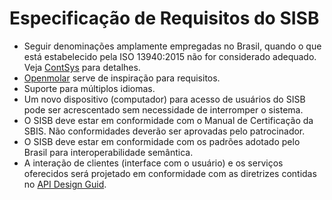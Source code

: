 
# Especificação de Requisitos do SISB
- Seguir denominações amplamente empregadas no Brasil, quando o que está estabelecido pela ISO 13940:2015 não for considerado adequado. Veja [ContSys](https://contsys.org/) para detalhes.
- [Openmolar](http://openmolar.com/) serve de inspiração para requisitos. 
- Suporte para múltiplos idiomas.
- Um novo dispositivo (computador) para acesso de usuários do SISB pode ser acrescentado sem necessidade de interromper o sistema. 
- O SISB deve estar em conformidade com o Manual de Certificação da SBIS. Não conformidades deverão ser aprovadas pelo patrocinador.
- O SISB deve estar em conformidade com os padrões adotado pelo Brasil para interoperabilidade semântica. 
- A interação de clientes (interface com o usuário) e os serviços oferecidos será projetado em conformidade com as diretrizes contidas no [API Design Guid](https://cloud.google.com/apis/design/).
